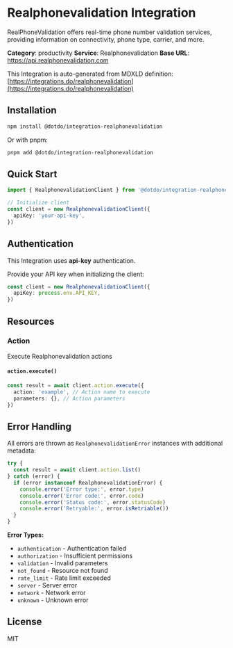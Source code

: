 # Realphonevalidation Integration

RealPhoneValidation offers real-time phone number validation services, providing information on connectivity, phone type, carrier, and more.

**Category**: productivity
**Service**: Realphonevalidation
**Base URL**: https://api.realphonevalidation.com

This Integration is auto-generated from MDXLD definition: [https://integrations.do/realphonevalidation](https://integrations.do/realphonevalidation)

## Installation

```bash
npm install @dotdo/integration-realphonevalidation
```

Or with pnpm:

```bash
pnpm add @dotdo/integration-realphonevalidation
```

## Quick Start

```typescript
import { RealphonevalidationClient } from '@dotdo/integration-realphonevalidation'

// Initialize client
const client = new RealphonevalidationClient({
  apiKey: 'your-api-key',
})
```

## Authentication

This Integration uses **api-key** authentication.

Provide your API key when initializing the client:

```typescript
const client = new RealphonevalidationClient({
  apiKey: process.env.API_KEY,
})
```

## Resources

### Action

Execute Realphonevalidation actions

#### `action.execute()`

```typescript
const result = await client.action.execute({
  action: 'example', // Action name to execute
  parameters: {}, // Action parameters
})
```

## Error Handling

All errors are thrown as `RealphonevalidationError` instances with additional metadata:

```typescript
try {
  const result = await client.action.list()
} catch (error) {
  if (error instanceof RealphonevalidationError) {
    console.error('Error type:', error.type)
    console.error('Error code:', error.code)
    console.error('Status code:', error.statusCode)
    console.error('Retryable:', error.isRetriable())
  }
}
```

**Error Types:**

- `authentication` - Authentication failed
- `authorization` - Insufficient permissions
- `validation` - Invalid parameters
- `not_found` - Resource not found
- `rate_limit` - Rate limit exceeded
- `server` - Server error
- `network` - Network error
- `unknown` - Unknown error

## License

MIT

